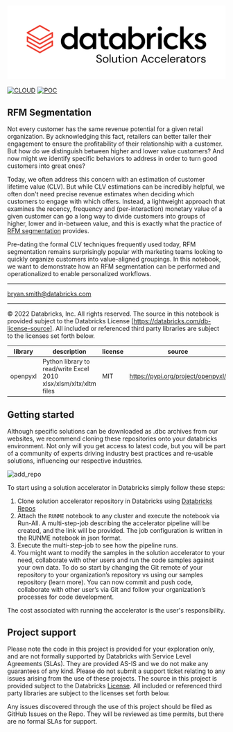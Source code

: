 ![image](https://raw.githubusercontent.com/databricks-industry-solutions/.github/main/profile/solacc_logo_wide.png)

[![CLOUD](https://img.shields.io/badge/CLOUD-ALL-blue?logo=googlecloud&style=for-the-badge)](https://cloud.google.com/databricks)
[![POC](https://img.shields.io/badge/POC-10_days-green?style=for-the-badge)](https://databricks.com/try-databricks)

## RFM Segmentation
Not every customer has the same revenue potential for a given retail organization.  By acknowledging this fact, retailers can better tailer their engagement to ensure the profitability of their relationship with a customer.  But how do we distinguish between higher and lower value customers? And now might we identify specific behaviors to address in order to turn good customers into great ones?

Today, we often address this concern with an estimation of customer lifetime value (CLV).  But while CLV estimations can be incredibly helpful, we often don't need precise revenue estimates when deciding which customers to engage with which offers.  Instead, a lightweight approach that examines the recency, frequency and (per-interaction) monetary value of a given customer can go a long way to divide customers into groups of higher, lower and in-between value, and this is exactly what the practice of [RFM segmentation](https://link.springer.com/content/pdf/10.1057/palgrave.jdm.3240019.pdf) provides.

Pre-dating the formal CLV techniques frequently used today, RFM segmentation remains surprisingly popular with marketing teams looking to quickly organize customers into value-aligned groupings.  In this notebook, we want to demonstrate how an RFM segmentation can be performed and operationalized to enable personalized workflows.
___
<bryan.smith@databricks.com>

___

&copy; 2022 Databricks, Inc. All rights reserved. The source in this notebook is provided subject to the Databricks License [https://databricks.com/db-license-source].  All included or referenced third party libraries are subject to the licenses set forth below.

| library                                | description             | license    | source                                              |
|----------------------------------------|-------------------------|------------|-----------------------------------------------------|
| openpyxl | Python library to read/write Excel 2010 xlsx/xlsm/xltx/xltm files| MIT | https://pypi.org/project/openpyxl/ |

## Getting started

Although specific solutions can be downloaded as .dbc archives from our websites, we recommend cloning these repositories onto your databricks environment. Not only will you get access to latest code, but you will be part of a community of experts driving industry best practices and re-usable solutions, influencing our respective industries. 

<img width="500" alt="add_repo" src="https://user-images.githubusercontent.com/4445837/177207338-65135b10-8ccc-4d17-be21-09416c861a76.png">

To start using a solution accelerator in Databricks simply follow these steps: 

1. Clone solution accelerator repository in Databricks using [Databricks Repos](https://www.databricks.com/product/repos)
2. Attach the `RUNME` notebook to any cluster and execute the notebook via Run-All. A multi-step-job describing the accelerator pipeline will be created, and the link will be provided. The job configuration is written in the RUNME notebook in json format. 
3. Execute the multi-step-job to see how the pipeline runs. 
4. You might want to modify the samples in the solution accelerator to your need, collaborate with other users and run the code samples against your own data. To do so start by changing the Git remote of your repository  to your organization’s repository vs using our samples repository (learn more). You can now commit and push code, collaborate with other user’s via Git and follow your organization’s processes for code development.

The cost associated with running the accelerator is the user's responsibility.


## Project support 

Please note the code in this project is provided for your exploration only, and are not formally supported by Databricks with Service Level Agreements (SLAs). They are provided AS-IS and we do not make any guarantees of any kind. Please do not submit a support ticket relating to any issues arising from the use of these projects. The source in this project is provided subject to the Databricks [License](./LICENSE). All included or referenced third party libraries are subject to the licenses set forth below.

Any issues discovered through the use of this project should be filed as GitHub Issues on the Repo. They will be reviewed as time permits, but there are no formal SLAs for support. 

